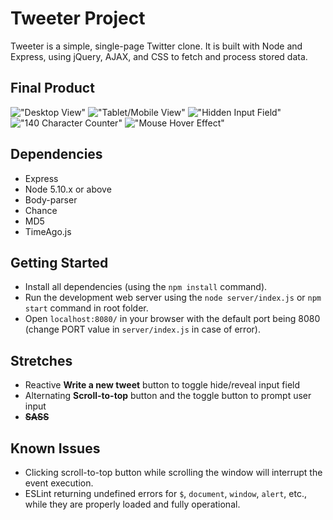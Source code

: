 # Tweeter Project

Tweeter is a simple, single-page Twitter clone. It is built with Node and Express, using jQuery, AJAX, and CSS to fetch and process stored data.

## Final Product

!["Desktop View"]()
!["Tablet/Mobile View"]()
!["Hidden Input Field"]()
!["140 Character Counter"]()
!["Mouse Hover Effect"]()

## Dependencies

- Express
- Node 5.10.x or above
- Body-parser
- Chance
- MD5
- TimeAgo.js

## Getting Started

- Install all dependencies (using the `npm install` command).
- Run the development web server using the `node server/index.js` or `npm start` command in root folder.
- Open `localhost:8080/` in your browser with the default port being 8080 (change PORT value in `server/index.js` in case of error).

## Stretches

- Reactive **Write a new tweet** button to toggle hide/reveal input field
- Alternating **Scroll-to-top** button and the toggle button to prompt user input
- ~~**SASS**~~

## Known Issues

- Clicking scroll-to-top button while scrolling the window will interrupt the event execution.
- ESLint returning undefined errors for `$`, `document`, `window`, `alert`, etc., while they are properly loaded and fully operational.